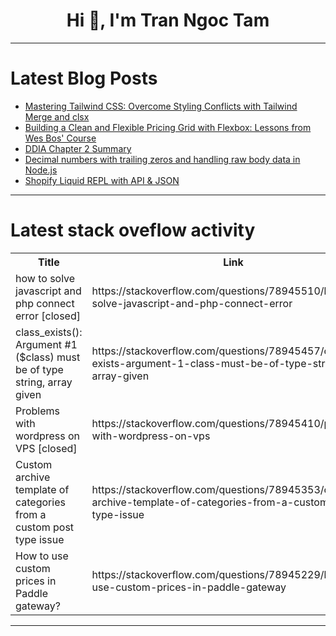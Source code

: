<h1 align="center">Hi 👋, I'm Tran Ngoc Tam</h1>

---

# Latest Blog Posts 
<!-- BLOG-POST-LIST:START -->
- [Mastering Tailwind CSS: Overcome Styling Conflicts with Tailwind Merge and clsx](https://dev.to/sheraz4194/mastering-tailwind-css-overcome-styling-conflicts-with-tailwind-merge-and-clsx-1dol)
- [Building a Clean and Flexible Pricing Grid with Flexbox: Lessons from Wes Bos&#39; Course](https://dev.to/divineisnotakid/building-a-clean-and-flexible-pricing-grid-with-flexbox-lessons-from-wes-bos-course-2eo6)
- [DDIA Chapter 2 Summary](https://dev.to/dleedev365/ddia-chapter-2-summary-2h5c)
- [Decimal numbers with trailing zeros and handling raw body data in Node.js](https://dev.to/__alannorman/decimal-numbers-with-trailing-zeros-and-handling-raw-body-data-in-nodejs-2ajn)
- [Shopify Liquid REPL with API &amp; JSON](https://dev.to/prashant-ardeshana/shopify-liquid-repl-with-api-json-2g49)
<!-- BLOG-POST-LIST:END -->

---

# Latest stack oveflow activity
<table>
  <tr><th>Title</th><th>Link</th></tr>
  <!-- STACKOVERFLOW:START --><tr><td>how to solve javascript and php connect error [closed]</td><td>https://stackoverflow.com/questions/78945510/how-to-solve-javascript-and-php-connect-error</td></tr><tr><td>class_exists&lpar;&rpar;: Argument #1 &lpar;$class&rpar; must be of type string, array given</td><td>https://stackoverflow.com/questions/78945457/class-exists-argument-1-class-must-be-of-type-string-array-given</td></tr><tr><td>Problems with wordpress on VPS [closed]</td><td>https://stackoverflow.com/questions/78945410/problems-with-wordpress-on-vps</td></tr><tr><td>Custom archive template of categories from a custom post type issue</td><td>https://stackoverflow.com/questions/78945353/custom-archive-template-of-categories-from-a-custom-post-type-issue</td></tr><tr><td>How to use custom prices in Paddle gateway?</td><td>https://stackoverflow.com/questions/78945229/how-to-use-custom-prices-in-paddle-gateway</td></tr><!-- STACKOVERFLOW:END -->
</table>

---


